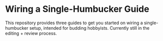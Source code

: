 # Wiring a Single-Humbucker Guide

This repository provides three guides to get you started on wiring a single-humbucker setup, intended for budding hobbyists. Currently still in the editing + review process.
